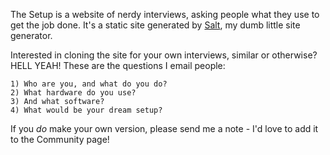 The Setup is a website of nerdy interviews, asking people what they use to get the job done. It's a static site generated by [Salt](http://github.com/waferbaby/salt/), my dumb little site generator.

Interested in cloning the site for your own interviews, similar or otherwise? HELL YEAH! These are the questions I email people:

	1) Who are you, and what do you do?
	2) What hardware do you use?
	3) And what software?
	4) What would be your dream setup?

If you *do* make your own version, please send me a note - I'd love to add it to the Community page!